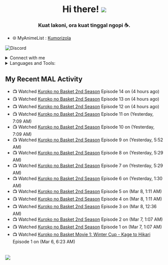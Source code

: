 <h1 align="center">Hi there! <img src="https://media.giphy.com/media/hvRJCLFzcasrR4ia7z/giphy.gif" width="25px"> </h1>
<h3 align="center">Kuat lakoni, ora kuat tinggal ngopi ☕.</h3>

- 🌐 MyAnimeList : [Kumorizola](https://myanimelist.net/animelist/Kumorizola)

![Discord](https://discord.c99.nl/widget/theme-3/761213268009943051.png)
<details>
      <summary>Connect with me</summary>
    <p align="left">
        <a href="https://www.facebook.com/kumori.hartley.1" target="blank"><img align="center"
                src="https://raw.githubusercontent.com/rahuldkjain/github-profile-readme-generator/master/src/images/icons/Social/facebook.svg"
                alt="kumori hartley" height="30" width="40" /></a>
        <a href="https://www.instagram.com/kumorizola/" target="blank"><img align="center"
                src="https://raw.githubusercontent.com/rahuldkjain/github-profile-readme-generator/master/src/images/icons/Social/instagram.svg"
                alt="kumorizola" height="30" width="40" /></a>
        <a href="https://discord.com" target="blank"><img align="center"
                src="https://raw.githubusercontent.com/rahuldkjain/github-profile-readme-generator/master/src/images/icons/Social/discord.svg"
                alt="Kumori#5882" height="30" width="40" /></a>
    </p>
</details>

<details>
    <summary align="left">Languages and Tools:</summary>
<p align="left">
      <a href="https://www.w3schools.com/css/" target="_blank">
        <img src="https://raw.githubusercontent.com/devicons/devicon/master/icons/css3/css3-original-wordmark.svg"
            alt="css3" width="40" height="40" /> </a> <a href="https://www.w3.org/html/" target="_blank"> <img
            src="https://raw.githubusercontent.com/devicons/devicon/master/icons/html5/html5-original-wordmark.svg"
            alt="html5" width="40" height="40" /> </a> <a href="https://www.java.com" target="_blank"> <img
            src="https://raw.githubusercontent.com/devicons/devicon/master/icons/java/java-original.svg" alt="java"
            width="40" height="40" /> </a> <a href="https://developer.mozilla.org/en-US/docs/Web/JavaScript"
            target="_blank"> <img
            src="https://raw.githubusercontent.com/devicons/devicon/master/icons/javascript/javascript-original.svg"
            alt="javascript" width="40" height="40" /> </a> <a href="https://nodejs.org" target="_blank"> <img
            src="https://raw.githubusercontent.com/devicons/devicon/master/icons/nodejs/nodejs-original-wordmark.svg"
            alt="nodejs" width="40" height="40" /> </a> <a href="https://www.python.org" target="_blank"> <img
            src="https://raw.githubusercontent.com/devicons/devicon/master/icons/python/python-original.svg"
            alt="python" width="40" height="40" /> </a> <a href="https://www.typescriptlang.org/" target="_blank"> <img
            src="https://raw.githubusercontent.com/devicons/devicon/master/icons/typescript/typescript-original.svg" 
            alt="typescript" width="40" height="40" /> </a> <a href="https://www.photoshop.com/en" target="_blank"> <img
            src="https://upload.wikimedia.org/wikipedia/commons/a/af/Adobe_Photoshop_CC_icon.svg" alt="photoshop" width="40" height="40"/> </a>
            <a href="https://www.adobe.com/products/premiere.html" target="_blank"> <img
            src="https://upload.wikimedia.org/wikipedia/commons/4/40/Adobe_Premiere_Pro_CC_icon.svg" alt="Premiere pro" width="40" height="40"/> </a>
            <a href="https://www.adobe.com/in/products/illustrator.html" target="_blank"> <img 
            src="https://upload.wikimedia.org/wikipedia/commons/f/fb/Adobe_Illustrator_CC_icon.svg" alt="illustrator" width="40" height="40"/> </a>
      
 </details>
 
 <h2> My Recent MAL Activity</h2>
<!-- MAL_ACTIVITY:start -->

- 📺 Watched [Kuroko no Basket 2nd Season](https://MyAnimeList.net/anime.php?id=16894) Episode 14 on (4 hours ago)
- 📺 Watched [Kuroko no Basket 2nd Season](https://MyAnimeList.net/anime.php?id=16894) Episode 13 on (4 hours ago)
- 📺 Watched [Kuroko no Basket 2nd Season](https://MyAnimeList.net/anime.php?id=16894) Episode 12 on (4 hours ago)
- 📺 Watched [Kuroko no Basket 2nd Season](https://MyAnimeList.net/anime.php?id=16894) Episode 11 on (Yesterday, 7:09 AM)
- 📺 Watched [Kuroko no Basket 2nd Season](https://MyAnimeList.net/anime.php?id=16894) Episode 10 on (Yesterday, 7:09 AM)
- 📺 Watched [Kuroko no Basket 2nd Season](https://MyAnimeList.net/anime.php?id=16894) Episode 9 on (Yesterday, 5:52 AM)
- 📺 Watched [Kuroko no Basket 2nd Season](https://MyAnimeList.net/anime.php?id=16894) Episode 8 on (Yesterday, 5:29 AM)
- 📺 Watched [Kuroko no Basket 2nd Season](https://MyAnimeList.net/anime.php?id=16894) Episode 7 on (Yesterday, 5:29 AM)
- 📺 Watched [Kuroko no Basket 2nd Season](https://MyAnimeList.net/anime.php?id=16894) Episode 6 on (Yesterday, 1:30 AM)
- 📺 Watched [Kuroko no Basket 2nd Season](https://MyAnimeList.net/anime.php?id=16894) Episode 5 on (Mar 8, 1:11 AM)
- 📺 Watched [Kuroko no Basket 2nd Season](https://MyAnimeList.net/anime.php?id=16894) Episode 4 on (Mar 8, 1:11 AM)
- 📺 Watched [Kuroko no Basket 2nd Season](https://MyAnimeList.net/anime.php?id=16894) Episode 3 on (Mar 8, 12:36 AM)
- 📺 Watched [Kuroko no Basket 2nd Season](https://MyAnimeList.net/anime.php?id=16894) Episode 2 on (Mar 7, 1:07 AM)
- 📺 Watched [Kuroko no Basket 2nd Season](https://MyAnimeList.net/anime.php?id=16894) Episode 1 on (Mar 7, 1:07 AM)
- 📺 Watched [Kuroko no Basket Movie 1: Winter Cup - Kage to Hikari](https://MyAnimeList.net/anime.php?id=32869) Episode 1 on (Mar 6, 6:23 AM)

<!-- MAL_ACTIVITY:end -->

  
<h2 align="left"> <img src="https://media.discordapp.net/attachments/918405470073520168/919220018355523584/ezgif.com-gif-maker_1.gif">

